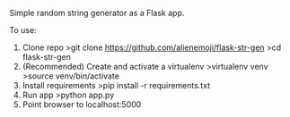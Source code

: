 Simple random string generator as a Flask app.

To use:
1. Clone repo
        >git clone https://github.com/alienemoji/flask-str-gen
        >cd flask-str-gen
2. (Recommended) Create and activate a virtualenv
        >virtualenv venv
        >source venv/bin/activate
3. Install requirements
        >pip install -r requirements.txt
4. Run app
        >python app.py
5. Point browser to localhost:5000
